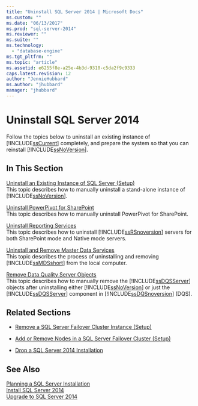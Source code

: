 ```yaml
---
title: "Uninstall SQL Server 2014 | Microsoft Docs"
ms.custom: ""
ms.date: "06/13/2017"
ms.prod: "sql-server-2014"
ms.reviewer: ""
ms.suite: ""
ms.technology: 
  - "database-engine"
ms.tgt_pltfrm: ""
ms.topic: "article"
ms.assetid: e6255f8e-a25e-4b3d-9310-c5da2f9c9333
caps.latest.revision: 12
author: "JennieHubbard"
ms.author: "jhubbard"
manager: "jhubbard"
---
```

# Uninstall SQL Server 2014
  Follow the topics below to uninstall an existing instance of [!INCLUDE[ssCurrent](../../includes/sscurrent-md.md)] completely, and prepare the system so that you can reinstall [!INCLUDE[ssNoVersion](../../includes/ssnoversion-md.md)].  
  
## In This Section  
 [Uninstall an Existing Instance of SQL Server &#40;Setup&#41;](uninstall-an-existing-instance-of-sql-server-setup.md)  
 This topic describes how to manually uninstall a stand-alone instance of [!INCLUDE[ssNoVersion](../../includes/ssnoversion-md.md)].  
  
 [Uninstall PowerPivot for SharePoint](uninstall-power-pivot-for-sharepoint.md)  
 This topic describes how to manually uninstall PowerPivot for SharePoint.  
  
 [Uninstall Reporting Services](uninstall-reporting-services.md)  
 This topic describes how to uninstall [!INCLUDE[ssRSnoversion](../../includes/ssrsnoversion-md.md)] servers for both SharePoint mode and Native mode servers.  
  
 [Uninstall and Remove Master Data Services](uninstall-and-remove-master-data-services.md)  
 This topic describes the process of uninstalling and removing [!INCLUDE[ssMDSshort](../../includes/ssmdsshort-md.md)] from the local computer.  
  
 [Remove Data Quality Server Objects](remove-data-quality-server-objects.md)  
 This topic describes how to manually remove the [!INCLUDE[ssDQSServer](../../includes/ssdqsserver-md.md)] objects after uninstalling either [!INCLUDE[ssNoVersion](../../includes/ssnoversion-md.md)] or just the [!INCLUDE[ssDQSServer](../../includes/ssdqsserver-md.md)] component in [!INCLUDE[ssDQSnoversion](../../includes/ssdqsnoversion-md.md)] (DQS).  
  
## Related Sections  
  
-   [Remove a SQL Server Failover Cluster Instance &#40;Setup&#41;](../failover-clusters/install/remove-a-sql-server-failover-cluster-instance-setup.md)  
  
-   [Add or Remove Nodes in a SQL Server Failover Cluster &#40;Setup&#41;](../failover-clusters/install/add-or-remove-nodes-in-a-sql-server-failover-cluster-setup.md)  
  
-   [Drop a SQL Server 2014 Installation](../../database-engine/install-windows/repair-a-failed-sql-server-installation.md)  
  
## See Also  
 [Planning a SQL Server Installation](planning-a-sql-server-installation.md)   
 [Install SQL Server 2014](../../database-engine/install-windows/install-sql-server.md)   
 [Upgrade to SQL Server 2014](../../database-engine/install-windows/upgrade-sql-server.md)  
  
  